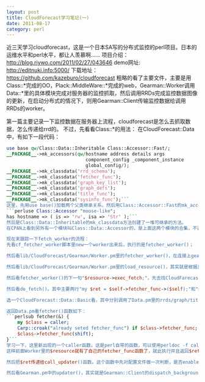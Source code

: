 ```yaml
---
layout: post
title: CloudForecast学习笔记(一)
date: 2011-08-17
category: perl
---
```


近三天学习cloudforecast，这是一个日本SA写的分布式监控的perl项目。日本的运维水平和perl水平，都让人羡慕啊……
项目介绍：
http://blog.riywo.com/2011/02/27/043646
demo网址:
http://editnuki.info:5000/
下载地址：
https://github.com/kazeburo/cloudforecast
粗略的看了主要文件，主要是用Class::*完成的OO，Plack::MiddleWare::*完成的web，Gearman::Worker调用Data::*里的具体模块完成对服务器的监控抓取，然后调用RRDs完成监控数据图像的更新，在启动分布式的情况下，则用Gearman::Client传输监控数据给调用RRDs的worker。

第一篇主要记录一下监控数据在服务器上流程，cloudforecast是怎么去抓取数据，怎么传递给rrd的。
不过，先看看Class::*的用法：
在CloudForecast::Data中，有如下一段代码：
```perl
use base qw/Class::Data::Inheritable Class::Accessor::Fast/;
__PACKAGE__->mk_accessors(qw/hostname address details args
                             component_config _component_instance
                             global_config/);
__PACKAGE__->mk_classdata('rrd_schema');
__PACKAGE__->mk_classdata('fetcher_func');
__PACKAGE__->mk_classdata('graph_key_list');
__PACKAGE__->mk_classdata('graph_defs');
__PACKAGE__->mk_classdata('title_func');
__PACKAGE__->mk_classdata('sysinfo_func');```
这里，先用use base()加载两个父类继承关系。然后用Class::Accessor::Fast的mk_accessors方法创建了一堆可读写的变量，这里有另一种写法，看起来更舒服一些：
```perluse Class::Accessor "moose-like";
has hostname => ( is => 'rw', isa => 'Str' );```
然后是Class::Data::Inheritable的mk_classdata方法创建了一堆可继承的方法。
在CPAN上看到另外有一个模块叫Class::Data::Accessor的，是上面这两个模块的合集，不过作者声明说已经废弃，推荐大家使用Moose了……

现在来跟踪一下fetch_worker的流程：
先看cf_fetcher_worker脚本里new一个worker出来后，执行的是fetcher_worker()；

然后看lib/CloudForecast/Gearman/Worker.pm里的fetcher_worker()，在连接上gearmand上的fetcher任务后，执行的是$self->load_resource();

然后看lib/CloudForecast/Gearman/Worker.pm里的load_resource()，其实就是根据具体监控项require并且new一个CloudFarecast::Data::*（这个new方法是通过use base和SUPER::new最终到的CloudFarecast.pm上的）。

然后看fetcher_worker()的下一句"$resource->exec_fetch;"，先去找CloudFarecast::Data::*，发现没有exec_fetch()，那往base的CloudFarecast::Data上看，果然有了。其中的主要两行"$ret = $self->do_fetch();"和"$self->call_updater($ret);"。

然后看do_fetch()。其中主要两行"my $ret = $self->fetcher_func->($self);"和"my $schema = $self->rrd_schema;"。这两个fetcher_func和rrd_schema都是前面mk_classdata出来的方法。而这里的$self，则一直追溯到最前面Worker.pm里的$resource，即CloudForecast::Data::*。

选一个CloudForecast::Data::Basic看，其中分别调用了Data.pm里的rrds/graph/title/fetcher函数。

返回Data.pm看fetcher()函数如下：
```perlsub fetcher(&) {
    my $class = caller;
    Carp::croak("already seted fetcher_func") if $class->fetcher_func;
    $class->fetcher_func(shift);
}```
学习一下，这里新出现的一个caller函数，这是perl自带的函数，可以使用perldoc -f caller查看详细说明。默认返回三个值，分别是调用的package/file/linenumber。显然这里就是获取package，也就是$class = 'CloudFarecast::Data::Basic'了。然后返回的"$class->fetcher_func(shift);"，这个shift也就是(&)里的内容，即Basic.pm里的{my $c = shift;my @map = ...;my $ret = $c->component('SNMP')->get(@map);return $ret;}这个匿名函数。
这样前面Worker里的$resource就有了自己的fetcher_func函数了，就此执行并且返回$ret。完成！

然后把$ret传递给call_updater()函数。这个函数中先对配置文件做一次判断，是否enable了gearmand。如果没有，直接调用exec_updater()完成本地rrd图像的初始化init_rrd()或更新update_rrd()。如果有，则连接上gearmand，new一个CloudForecast::Gearman对象，使用updater方法提交数据。

然后看Gearman.pm中的updater()，其实就是Gearman::Client的dispatch_background()连接上updater任务，发送数据。


